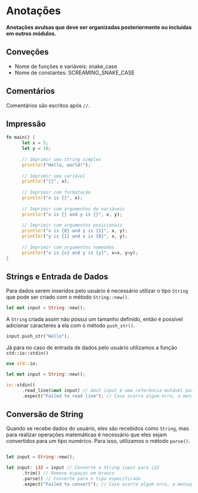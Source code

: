 # Anotações

**Anotações avulsas que deve ser organizadas posteriormente ou incluídas em outros módulos.**

## Conveções

- Nome de funções e variáveis: snake_case
- Nome de constantes: SCREAMING_SNAKE_CASE

## Comentários

Comentários são escritos após `//`.

## Impressão

```rust
fn main() {
      let x = 5;
      let y = 10;
  
      // Imprimir uma string simples
      println!("Hello, world!");
  
      // Imprimir uma variável
      println!("{}", x);
  
      // Imprimir com formatação
      println!("x is {}", x);
  
      // Imprimir com argumentos de variáveis
      println!("x is {} and y is {}", x, y);
  
      // Imprimir com argumentos posicionais
      println!("x is {0} and y is {1}", x, y);
      println!("y is {1} and x is {0}", x, y);
  
      // Imprimir com argumentos nomeados
      println!("x is {x} and y is {y}", x=x, y=y);
}
```

## Strings e Entrada de Dados

Para dados serem inseridos pelo usuário é necessário utilizar o tipo `String` que pode ser criado com o método `String::new()`.

```rust
let mut input = String::new();
```

A `String` criada assim não possui um tamanho definido, então é possível adicionar caracteres a ela com o método `push_str()`.

```rust
input.push_str("Hello");
```

Já para no caso de entrada de dados pelo usuário utilizamos a função `std::io::stdin()`

```rust
use std::io;

let mut input = String::new();

io::stdin()
      .read_line(&mut input) // &mut input é uma referência mutável para a String input
      .expect("Failed to read line"); // Caso ocorra algum erro, a mensagem será exibida
```

## Conversão de String 

Quando se recebe dados do usuário, eles são recebidos como `String`, mas para realizar operações matemáticas é necessário que eles sejam convertidos para um tipo numérico. Para isso, utilizamos o método `parse()`.

```rust

let input = String::new();

let input: i32 = input // Converte a String input para i32
      .trim() // Remove espaços em branco
      .parse() // Converte para o tipo especificado
      .expect("Failed to convert"); // Caso ocorra algum erro, a mensagem será exibida
```
